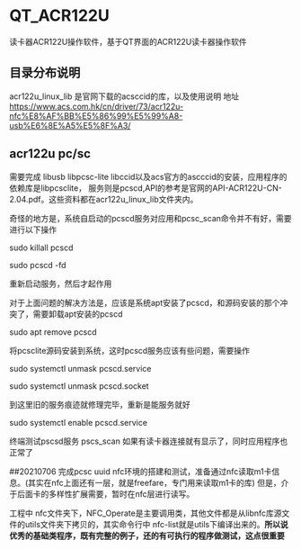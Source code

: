# QT_ACR122U
读卡器ACR122U操作软件，基于QT界面的ACR122U读卡器操作软件

## 目录分布说明
 acr122u_linux_lib 是官网下载的acsccid的库，以及使用说明 地址 
 https://www.acs.com.hk/cn/driver/73/acr122u-nfc%E8%AF%BB%E5%86%99%E5%99%A8-usb%E6%8E%A5%E5%8F%A3/
## acr122u pc/sc
 需要完成 libusb libpcsc-lite libccid以及acs官方的ascccid的安装，应用程序的依赖库是libpcsclite，
 服务则是pcscd,API的参考是官网的API-ACR122U-CN-2.04.pdf。这些资料都在acr122u_linux_lib文件夹内。
 
奇怪的地方是，系统自启动的pcscd服务对应用和pcsc_scan命令并不有好，需要进行以下操作

sudo killall pcscd

sudo pcscd -fd

重新启动服务，然后才起作用

对于上面问题的解决方法是，应该是系统apt安装了pcscd，和源码安装的那个冲突了，需要卸载apt安装的pcscd

sudo apt remove pcscd

将pcsclite源码安装到系统，这时pcscd服务应该有些问题，需要操作

sudo systemctl unmask pcscd.service

sudo systemctl unmask pcscd.socket

到这里旧的服务痕迹就修理完毕，重新是能服务就好

sudo systemctl enable pcscd.service

终端测试pscsd服务 pscs_scan 如果有读卡器连接就有显示了，同时应用程序也正常了

##20210706
完成pcsc uuid nfc环境的搭建和测试，准备通过nfc读取m1卡信息。(其实在nfc上面还有一层，就是freefare，专门用来读取m1卡的库)
但是，介于后面卡的多样性扩展需要，暂时在nfc层进行读写。

工程中 nfc文件夹下，NFC_Operate是主要调用类，其他文件都是从libnfc库源文件的utils文件夹下拷贝的，其实命令行中
nfc-list就是utils下编译出来的。**所以说优秀的基础类程序，既有完整的例子，还的有可执行的程序做测试，这点很重要**